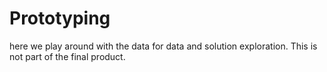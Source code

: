 # Prototyping

here we play around with the data for data and solution exploration. This is not part of the final product.
